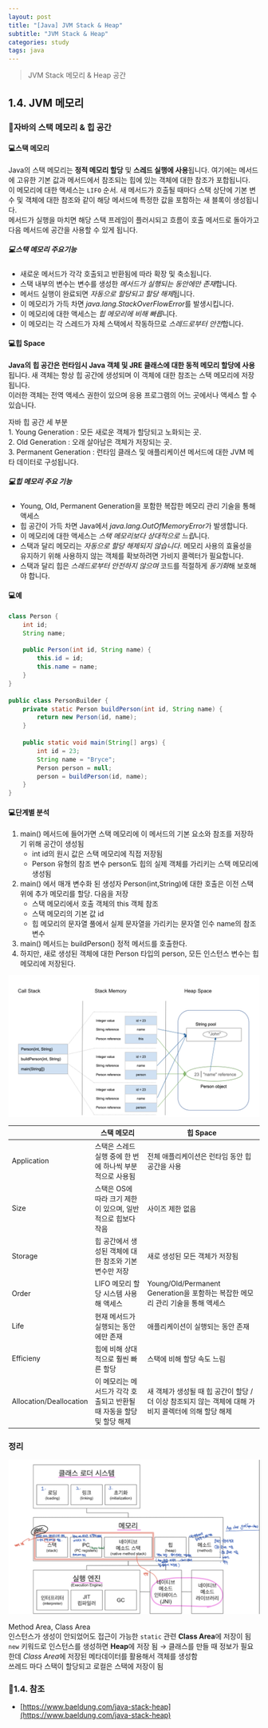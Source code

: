 ```yaml
---
layout: post
title: "[Java] JVM Stack & Heap"
subtitle: "JVM Stack & Heap"
categories: study
tags: java
---
```


> JVM Stack 메모리 & Heap 공간

## 1.4. JVM 메모리
### 🚀자바의 스택 메모리 & 힙 공간
#### 💻스택 메모리
Java의 스택 메모리는 **정적 메모리 할당** 및 **스레드 실행에 사용**됩니다. 여기에는 메서드에 고유한 기본 값과 메서드에서 참조되는 힙에 있는 객체에 대한 참조가 포합됩니다.  
이 메모리에 대한 액세스는 `LIFO` 순서. 새 메서드가 호출될 때마다 스택 상단에 기본 변수 및 객체에 대한 참조와 같이 해당 메서드에 특정한 값을 포함하는 새 블록이 생성됩니다.  
메서드가 실행을 마치면 해당 스택 프레임이 플러시되고 흐름이 호출 메서드로 돌아가고 다음 메서드에 공간을 사용할 수 있게 됩니다.  

##### 💻스택 메모리 주요기능
- 새로운 메서드가 각각 호출되고 반환됨에 따라 확장 및 축소됩니다.
- 스택 내부의 변수는 변수를 생성한 *메서드가 실행되는 동안에만 존재*합니다.
- 메서드 실행이 완료되면 *자동으로 할당되고 할당 해제*됩니다.
- 이 메모리가 가득 차면 *java.lang.StackOverFlowError*를 발생시킵니다.
- 이 메모리에 대한 액세스는 *힙 메모리에 비해 빠릅*니다.
- 이 메모리는 각 스레드가 자체 스택에서 작동하므로 *스레드로부터 안전*합니다.

#### 💻힙 Space
**Java의 힙 공간은 런타임시 Java 객체 및 JRE 클래스에 대한 동적 메모리 할당에 사용**됩니다. 새 객체는 항상 힙 공간에 생성되며 이 객체에 대한 참조는 스택 메모리에 저장됩니다.  
이러한 객체는 전역 액세스 권한이 있으며 응용 프로그램의 어느 곳에서나 액세스 할 수 있습니다.  

자바 힙 공간 세 부분  
    1. Young Generation : 모든 새로운 객체가 할당되고 노화되는 곳.  
    2. Old Generation : 오래 살아남은 객체가 저장되는 곳.  
    3. Permanent Generation : 런타임 클래스 및 애플리케이션 메서드에 대한 JVM 메타 데이터로 구성됩니다.  

##### 💻힙 메모리 주요 기능
- Young, Old, Permanent Generation을 포함한 복잡한 메모리 관리 기술을 통해 액세스
- 힙 공간이 가득 차면 Java에서 *java.lang.OutOfMemoryError*가 발생합니다.
- 이 메모리에 대한 액세스는 *스택 메모리보다 상대적으로 느립*니다.
- 스택과 달리 메모리는 *자동으로 할당 해제되지 않습니다*. 메모리 사용의 효율성을 유지하기 위해 사용하지 않는 객체를 확보하려면 가비지 콜렉터가 필요합니다.
- 스택과 달리 힙은 *스레드로부터 안전하지 않으며* 코드를 적절하게 *동기화*해 보호해야 합니다.

#### 💻예

```java
class Person {
    int id;
    String name;

    public Person(int id, String name) {
        this.id = id;
        this.name = name;
    }
}

public class PersonBuilder {
    private static Person buildPerson(int id, String name) {
        return new Person(id, name);
    }

    public static void main(String[] args) {
        int id = 23;
        String name = "Bryce";
        Person person = null;
        person = buildPerson(id, name);
    }
}
```  

#### 💻단계별 분석
1. main() 메서드에 들어가면 스택 메모리에 이 메서드의 기본 요소와 참조를 저장하기 위해 공간이 생성됨
    - int id의 원시 값은 스택 메모리에 직접 저장됨
    - Person 유형의 참조 변수 person도 힙의 실제 객체를 가리키는 스택 메모리에 생성됨
2. main() 에서 매개 변수화 된 생성자 Person(int,String)에 대한 호출은 이전 스택 위에 추가 메모리를 할당. 다음을 저장
    - 스택 메모리에서 호출 객체의 this 객체 참조
    - 스택 메모리의 기본 값 id
    - 힙 메모리의 문자열 풀에서 실제 문자열을 가리키는 문자열 인수 name의 참조 변수
3. main() 메서드는 buildPerson() 정적 메서드를 호출한다. 
4. 하지만, 새로 생성된 객체에 대한 Person 타입의 person, 모든 인스턴스 변수는 힙 메모리에 저장된다.

![java-heap-stack-diagram](/assets/img/etc/java-heap-stack-diagram.webp)

||스택 메모리|힙 Space|
|--|--|--|
|Application            |스택은 스레드 실행 중에 한 번에 하나씩 부분적으로 사용됨|전체 애플리케이션은 런타임 동안 힙 공간을 사용|
|Size                   |스택은 OS에 따라 크기 제한이 있으며, 일반적으로 힙보다 작음|사이즈 제한 없음|
|Storage                |힙 공간에서 생성된 객체에 대한 참조와 기본 변수만 저장|새로 생성된 모든 객체가 저장됨|
|Order                  |LIFO 메모리 할당 시스템 사용해 액세스|Young/Old/Permanent Generation을 포함하는 복잡한 메모리 관리 기술을 통해 액세스|
|Life                   |현재 메서드가 실행되는 동안에만 존재|애플리케이션이 실행되는 동안 존재|
|Efficieny              |힙에 비해 상대적으로 훨씬 빠른 할당|스택에 비해 할당 속도 느림|
|Allocation/Deallocation|이 메모리는 메서드가 각각 호출되고 반환될 때 자동을 할당 및 할당 해제|새 객체가 생성될 때 힙 공간이 할당 / 더 이상 참조되지 않는 객체에 대해 가비지 콜렉터에 의해 할당 해제|

### 정리

![jvm](/assets/img/java/jvm.png)


Method Area, Class Area  
인스턴스가 생성이 안되었어도 접근이 가능한 `static` 관련 **Class Area**에 저장이 됨  
`new` 키워드로 인스턴스를 생성하면 **Heap**에 저장 됨 → 클래스를 만들 때 정보가 필요한데 *Class Area*에 저장된 메타데이터를 활용해서 객체를 생성함  
쓰레드 마다 스택이 할당되고 로컬은 스택에 저장이 됨

### 🚀1.4. 참조
- [https://www.baeldung.com/java-stack-heap](https://www.baeldung.com/java-stack-heap)
